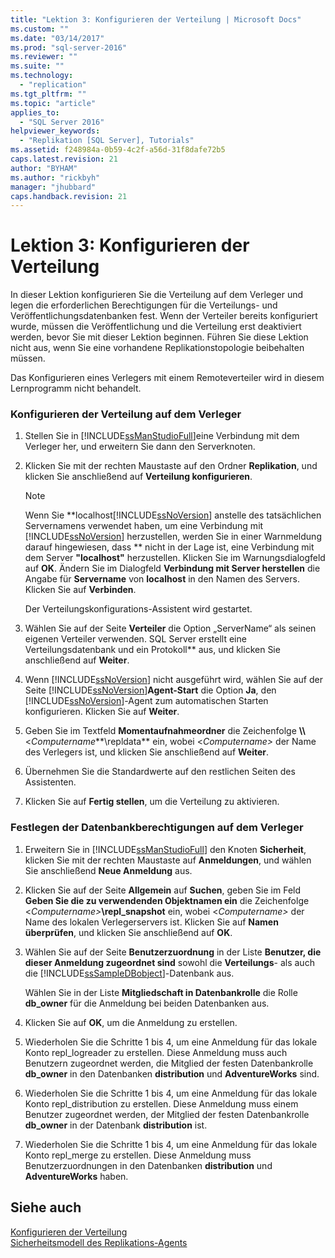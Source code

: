 ```yaml
---
title: "Lektion 3: Konfigurieren der Verteilung | Microsoft Docs"
ms.custom: ""
ms.date: "03/14/2017"
ms.prod: "sql-server-2016"
ms.reviewer: ""
ms.suite: ""
ms.technology: 
  - "replication"
ms.tgt_pltfrm: ""
ms.topic: "article"
applies_to: 
  - "SQL Server 2016"
helpviewer_keywords: 
  - "Replikation [SQL Server], Tutorials"
ms.assetid: f248984a-0b59-4c2f-a56d-31f8dafe72b5
caps.latest.revision: 21
author: "BYHAM"
ms.author: "rickbyh"
manager: "jhubbard"
caps.handback.revision: 21
---
```

# Lektion 3: Konfigurieren der Verteilung
In dieser Lektion konfigurieren Sie die Verteilung auf dem Verleger und legen die erforderlichen Berechtigungen für die Verteilungs- und Veröffentlichungsdatenbanken fest. Wenn der Verteiler bereits konfiguriert wurde, müssen die Veröffentlichung und die Verteilung erst deaktiviert werden, bevor Sie mit dieser Lektion beginnen. Führen Sie diese Lektion nicht aus, wenn Sie eine vorhandene Replikationstopologie beibehalten müssen.  
  
Das Konfigurieren eines Verlegers mit einem Remoteverteiler wird in diesem Lernprogramm nicht behandelt.  
  
### Konfigurieren der Verteilung auf dem Verleger  
  
1.  Stellen Sie in [!INCLUDE[ssManStudioFull](../../includes/ssmanstudiofull-md.md)]eine Verbindung mit dem Verleger her, und erweitern Sie dann den Serverknoten.  
  
2.  Klicken Sie mit der rechten Maustaste auf den Ordner **Replikation**, und klicken Sie anschließend auf **Verteilung konfigurieren**.  
  
    > [!NOTE]  
    > Wenn Sie **localhost[!INCLUDE[ssNoVersion](../../includes/ssnoversion-md.md)] anstelle des tatsächlichen Servernamens verwendet haben, um eine Verbindung mit [!INCLUDE[ssNoVersion](../../includes/ssnoversion-md.md)] herzustellen, werden Sie in einer Warnmeldung darauf hingewiesen, dass ** nicht in der Lage ist, eine Verbindung mit dem Server **"localhost"** herzustellen. Klicken Sie im Warnungsdialogfeld auf **OK**. Ändern Sie im Dialogfeld **Verbindung mit Server herstellen** die Angabe für **Servername** von **localhost** in den Namen des Servers. Klicken Sie auf **Verbinden**.  
  
    Der Verteilungskonfigurations-Assistent wird gestartet.  
  
3.  Wählen Sie auf der Seite **Verteiler** die Option „ServerName“ als seinen eigenen Verteiler verwenden. SQL Server erstellt eine Verteilungsdatenbank und ein Protokoll** aus, und klicken Sie anschließend auf **Weiter**.  
  
4.  Wenn [!INCLUDE[ssNoVersion](../../includes/ssnoversion-md.md)] nicht ausgeführt wird, wählen Sie auf der Seite [!INCLUDE[ssNoVersion](../../includes/ssnoversion-md.md)]**Agent-Start** die Option **Ja**, den [!INCLUDE[ssNoVersion](../../includes/ssnoversion-md.md)]-Agent zum automatischen Starten konfigurieren. Klicken Sie auf **Weiter**.  
  
5.  Geben Sie im Textfeld **Momentaufnahmeordner** die Zeichenfolge **\\\\**<*Computername***\repldata** ein, wobei \<*Computername>* der Name des Verlegers ist, und klicken Sie anschließend auf **Weiter**.  
  
6.  Übernehmen Sie die Standardwerte auf den restlichen Seiten des Assistenten.  
  
7.  Klicken Sie auf **Fertig stellen**, um die Verteilung zu aktivieren.  
  
### Festlegen der Datenbankberechtigungen auf dem Verleger  
  
1.  Erweitern Sie in [!INCLUDE[ssManStudioFull](../../includes/ssmanstudiofull-md.md)] den Knoten **Sicherheit**, klicken Sie mit der rechten Maustaste auf **Anmeldungen**, und wählen Sie anschließend **Neue Anmeldung** aus.  
  
2.  Klicken Sie auf der Seite **Allgemein** auf **Suchen**, geben Sie im Feld **Geben Sie die zu verwendenden Objektnamen ein** die Zeichenfolge \<*Computername>***\repl_snapshot** ein, wobei \<*Computername>* der Name des lokalen Verlegerservers ist. Klicken Sie auf **Namen überprüfen**, und klicken Sie anschließend auf **OK**.  
  
3.  Wählen Sie auf der Seite **Benutzerzuordnung** in der Liste **Benutzer, die dieser Anmeldung zugeordnet sind** sowohl die **Verteilungs**- als auch die [!INCLUDE[ssSampleDBobject](../../includes/sssampledbobject-md.md)]-Datenbank aus.  
  
    Wählen Sie in der Liste **Mitgliedschaft in Datenbankrolle** die Rolle **db_owner** für die Anmeldung bei beiden Datenbanken aus.  
  
4.  Klicken Sie auf **OK**, um die Anmeldung zu erstellen.  
  
5.  Wiederholen Sie die Schritte 1 bis 4, um eine Anmeldung für das lokale Konto repl_logreader zu erstellen. Diese Anmeldung muss auch Benutzern zugeordnet werden, die Mitglied der festen Datenbankrolle **db_owner** in den Datenbanken **distribution** und **AdventureWorks** sind.  
  
6.  Wiederholen Sie die Schritte 1 bis 4, um eine Anmeldung für das lokale Konto repl_distribution zu erstellen. Diese Anmeldung muss einem Benutzer zugeordnet werden, der Mitglied der festen Datenbankrolle **db_owner** in der Datenbank **distribution** ist.  
  
7.  Wiederholen Sie die Schritte 1 bis 4, um eine Anmeldung für das lokale Konto repl_merge zu erstellen. Diese Anmeldung muss Benutzerzuordnungen in den Datenbanken **distribution** und **AdventureWorks** haben.  
  
## Siehe auch  
[Konfigurieren der Verteilung](../../relational-databases/replication/configure-distribution.md)  
[Sicherheitsmodell des Replikations-Agents](../../relational-databases/replication/security/replication-agent-security-model.md)  
  
  
  
